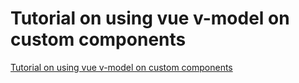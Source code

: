 # Tutorial on using vue v-model on custom components
[Tutorial on using vue v-model on custom components](https://aiwithcloud.com/2022/09/16/tutorial_on_using_vue_v_model_on_custom_components/)